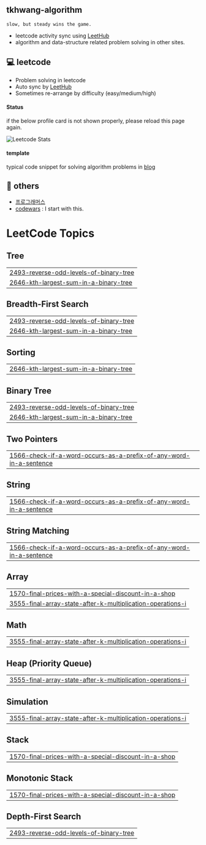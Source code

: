 ## tkhwang-algorithm

    slow, but steady wins the game.

- leetcode activity sync using [LeetHub](https://github.com/QasimWani/LeetHub)
- algorithm and data-structure related problem solving in other sites.

## 💻 leetcode

- Problem solving in leetcode
- Auto sync by [LeetHub](https://github.com/QasimWani/LeetHub)
- Sometimes re-arrange by difficulty (easy/medium/high)

#### Status

if the below profile card is not shown properly, please reload this page again.

![Leetcode Stats](https://leetcard.jacoblin.cool/tkhwang)

#### template

typical code snippet for solving algorithm problems in [blog](https://tkhwang.me/snippets)

## 🚀 others

- [프로그래머스](./_programmers/)
- [codewars](./__others/codewars/) : I start with this.

<!---LeetCode Topics Start-->
# LeetCode Topics
## Tree
|  |
| ------- |
| [2493-reverse-odd-levels-of-binary-tree](https://github.com/tkhwang/tkhwang-algorithm/tree/master/2493-reverse-odd-levels-of-binary-tree) |
| [2646-kth-largest-sum-in-a-binary-tree](https://github.com/tkhwang/tkhwang-algorithm/tree/master/2646-kth-largest-sum-in-a-binary-tree) |
## Breadth-First Search
|  |
| ------- |
| [2493-reverse-odd-levels-of-binary-tree](https://github.com/tkhwang/tkhwang-algorithm/tree/master/2493-reverse-odd-levels-of-binary-tree) |
| [2646-kth-largest-sum-in-a-binary-tree](https://github.com/tkhwang/tkhwang-algorithm/tree/master/2646-kth-largest-sum-in-a-binary-tree) |
## Sorting
|  |
| ------- |
| [2646-kth-largest-sum-in-a-binary-tree](https://github.com/tkhwang/tkhwang-algorithm/tree/master/2646-kth-largest-sum-in-a-binary-tree) |
## Binary Tree
|  |
| ------- |
| [2493-reverse-odd-levels-of-binary-tree](https://github.com/tkhwang/tkhwang-algorithm/tree/master/2493-reverse-odd-levels-of-binary-tree) |
| [2646-kth-largest-sum-in-a-binary-tree](https://github.com/tkhwang/tkhwang-algorithm/tree/master/2646-kth-largest-sum-in-a-binary-tree) |
## Two Pointers
|  |
| ------- |
| [1566-check-if-a-word-occurs-as-a-prefix-of-any-word-in-a-sentence](https://github.com/tkhwang/tkhwang-algorithm/tree/master/1566-check-if-a-word-occurs-as-a-prefix-of-any-word-in-a-sentence) |
## String
|  |
| ------- |
| [1566-check-if-a-word-occurs-as-a-prefix-of-any-word-in-a-sentence](https://github.com/tkhwang/tkhwang-algorithm/tree/master/1566-check-if-a-word-occurs-as-a-prefix-of-any-word-in-a-sentence) |
## String Matching
|  |
| ------- |
| [1566-check-if-a-word-occurs-as-a-prefix-of-any-word-in-a-sentence](https://github.com/tkhwang/tkhwang-algorithm/tree/master/1566-check-if-a-word-occurs-as-a-prefix-of-any-word-in-a-sentence) |
## Array
|  |
| ------- |
| [1570-final-prices-with-a-special-discount-in-a-shop](https://github.com/tkhwang/tkhwang-algorithm/tree/master/1570-final-prices-with-a-special-discount-in-a-shop) |
| [3555-final-array-state-after-k-multiplication-operations-i](https://github.com/tkhwang/tkhwang-algorithm/tree/master/3555-final-array-state-after-k-multiplication-operations-i) |
## Math
|  |
| ------- |
| [3555-final-array-state-after-k-multiplication-operations-i](https://github.com/tkhwang/tkhwang-algorithm/tree/master/3555-final-array-state-after-k-multiplication-operations-i) |
## Heap (Priority Queue)
|  |
| ------- |
| [3555-final-array-state-after-k-multiplication-operations-i](https://github.com/tkhwang/tkhwang-algorithm/tree/master/3555-final-array-state-after-k-multiplication-operations-i) |
## Simulation
|  |
| ------- |
| [3555-final-array-state-after-k-multiplication-operations-i](https://github.com/tkhwang/tkhwang-algorithm/tree/master/3555-final-array-state-after-k-multiplication-operations-i) |
## Stack
|  |
| ------- |
| [1570-final-prices-with-a-special-discount-in-a-shop](https://github.com/tkhwang/tkhwang-algorithm/tree/master/1570-final-prices-with-a-special-discount-in-a-shop) |
## Monotonic Stack
|  |
| ------- |
| [1570-final-prices-with-a-special-discount-in-a-shop](https://github.com/tkhwang/tkhwang-algorithm/tree/master/1570-final-prices-with-a-special-discount-in-a-shop) |
## Depth-First Search
|  |
| ------- |
| [2493-reverse-odd-levels-of-binary-tree](https://github.com/tkhwang/tkhwang-algorithm/tree/master/2493-reverse-odd-levels-of-binary-tree) |
<!---LeetCode Topics End-->